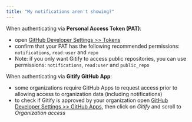 ```yaml
---
title: "My notifications aren't showing?"
---
```

When authenticating via **Personal Access Token (PAT)**:
- open [GitHub Developer Settings >> Tokens](https://github.com/settings/tokens)
- confirm that your PAT has the following recommended permissions: `notifications`, `read:user` and `repo`
- Note: if you only want Gitify to access public repositories, you can use permissions: `notifications`, `read:user` and `public_repo`
  
When authenticating via **Gitify GitHub App**:
- some organizations require GitHub Apps to request access prior to allowing access to organization data (including notifications)
- to check if Gitify is approved by your organization open [GitHub Developer Settings >> GitHub Apps](https://github.com/settings/applications), then click on _Gitify_ and scroll to _Organization access_